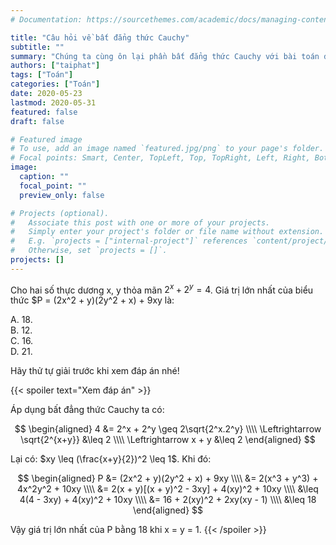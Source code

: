 ```yaml
---
# Documentation: https://sourcethemes.com/academic/docs/managing-content/

title: "Câu hỏi về bất đẳng thức Cauchy"
subtitle: ""
summary: "Chúng ta cùng ôn lại phần bất đẳng thức Cauchy với bài toán đơn giản này nhé 🤩🤩🤩"
authors: ["taiphat"]
tags: ["Toán"]
categories: ["Toán"]
date: 2020-05-23
lastmod: 2020-05-31
featured: false
draft: false

# Featured image
# To use, add an image named `featured.jpg/png` to your page's folder.
# Focal points: Smart, Center, TopLeft, Top, TopRight, Left, Right, BottomLeft, Bottom, BottomRight.
image:
  caption: ""
  focal_point: ""
  preview_only: false

# Projects (optional).
#   Associate this post with one or more of your projects.
#   Simply enter your project's folder or file name without extension.
#   E.g. `projects = ["internal-project"]` references `content/project/deep-learning/index.md`.
#   Otherwise, set `projects = []`.
projects: []
---
```


Cho hai số thực dương x, y thỏa mãn $2^x + 2^y = 4$. Giá trị lớn nhất của biểu thức \$P = (2x^2 + y)(2y^2 + x) + 9xy là:

A. 18.  
B. 12.  
C. 16.  
D. 21.

Hãy thử tự giải trước khi xem đáp án nhé!

{{< spoiler text="Xem đáp án" >}}

Áp dụng bất đẳng thức Cauchy ta có:

$$
\begin{aligned}
4 &= 2^x + 2^y \geq 2\sqrt{2^x.2^y} \\\\
\Leftrightarrow \sqrt{2^{x+y}} &\leq 2 \\\\
\Leftrightarrow x + y &\leq 2
\end{aligned}
$$

Lại có: $xy \leq (\frac{x+y}{2})^2 \leq 1$. Khi đó:

$$
\begin{aligned}
P &= (2x^2 + y)(2y^2 + x) + 9xy \\\\
&= 2(x^3 + y^3) + 4x^2y^2 + 10xy \\\\
&= 2(x + y)[(x + y)^2 - 3xy] + 4(xy)^2 + 10xy \\\\
&\leq 4(4 - 3xy) + 4(xy)^2 + 10xy \\\\
&= 16 + 2(xy)^2 + 2xy(xy - 1) \\\\
&\leq 18
\end{aligned}
$$

Vậy giá trị lớn nhất của P bằng 18 khi x = y = 1.
{{< /spoiler >}}
